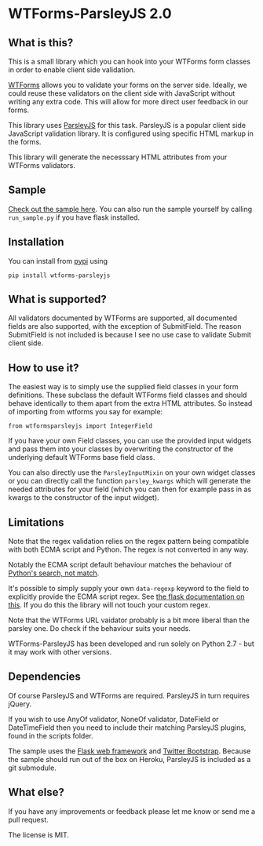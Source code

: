 # WTForms-ParsleyJS 2.0

## What is this?

This is a small library which you can hook into your WTForms form classes in order to enable client side validation.

[WTForms](http://wtforms.simplecodes.com/docs/1.0.4/) allows you to validate your forms on the server side. Ideally, we could reuse these validators on the client side with JavaScript without writing any extra code. This will allow for more direct user feedback in our forms.

This library uses [ParsleyJS](http://parsleyjs.org/documentation.html) for this task. ParsleyJS is a popular client side JavaScript validation library. It is configured using specific HTML markup in the forms.

This library will generate the necesssary HTML attributes from your WTForms validators.

## Sample

[Check out the sample here](http://fuhrysteve.github.io/wtforms-parsleyjs/). You can also run the sample yourself by calling `run_sample.py` if you have flask installed.

## Installation

You can install from [pypi](https://pypi.python.org/pypi/WTForms-ParsleyJS) using

`pip install wtforms-parsleyjs`

## What is supported?

All validators documented by WTForms are supported, all documented fields are also supported, with the exception of SubmitField. The reason SubmitField is not included is because I see no use case to validate Submit client side.

## How to use it?

The easiest way is to simply use the supplied field classes in your form definitions. These subclass the default WTForms field classes and should behave identically to them apart from the extra HTML attributes. So instead of importing from wtforms you say for example:

`from wtformsparsleyjs import IntegerField`

If you have your own Field classes, you can use the provided input widgets and pass them into your classes by overwriting the constructor of the underlying default WTForms base field class.

You can also directly use the `ParsleyInputMixin` on your own widget classes or you can directly call the function `parsley_kwargs` which will generate the needed attributes for your field (which you can then for example pass in as kwargs to the constructor of the input widget).

## Limitations

Note that the regex validation relies on the regex pattern being compatible with both ECMA script and Python. The regex is not converted in any way.

Notably the ECMA script default behaviour matches the behaviour of [Python's search, not match](http://docs.python.org/2/library/re.html#search-vs-match).

It's possible to simply supply your own `data-regexp` keyword to the field to explicitly provide the ECMA script regex. See [the flask documentation on this](http://flask.pocoo.org/docs/patterns/wtforms/#forms-in-templates). If you do this the library will not touch your custom regex.

Note that the WTForms URL vaidator probably is a bit more liberal than the parsley one. Do check if the behaviour suits your needs.

WTForms-ParsleyJS has been developed and run solely on Python 2.7 - but it may work with other versions.

## Dependencies

Of course ParsleyJS and WTForms are required. ParsleyJS in turn requires jQuery.

If you wish to use AnyOf validator, NoneOf validator, DateField or DateTimeField then you need to include their matching ParsleyJS plugins, found in the scripts folder.

The sample uses the [Flask web framework](http://flask.pocoo.org/docs/) and [Twitter Bootstrap](http://twitter.github.io/bootstrap/). Because the sample should run out of the box on Heroku, ParsleyJS is included as a git submodule.


## What else?

If you have any improvements or feedback please let me know or send me a pull request.

The license is MIT.
